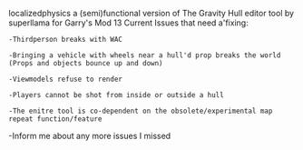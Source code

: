 localizedphysics
a (semi)functional version of The Gravity Hull editor tool by superllama for Garry's Mod 13
Current Issues that need a'fixing:

    -Thirdperson breaks with WAC
    
    -Bringing a vehicle with wheels near a hull'd prop breaks the world (Props and objects bounce up and down)
    
    -Viewmodels refuse to render
    
    -Players cannot be shot from inside or outside a hull
    
    -The enitre tool is co-dependent on the obsolete/experimental map repeat function/feature 
    
  -Inform me about any more issues I missed
